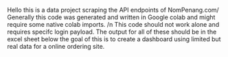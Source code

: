 Hello this is a data project scraping the API endpoints of NomPenang.com/ Generally this code was generated and written in Google colab and might require some native colab imports.
/n
This code should not work alone and requires specifc login payload. The output for all of these should be in the excel sheet below
the goal of this is to create a dashboard using limited but real data for a online ordering site.
